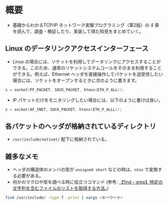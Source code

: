 # 概要

- 基礎からわかるTCP/IP ネットワーク実験プログラミング（第2版）の 4 章を読んで、調査・検証したり、実装して得た知見をまとめていく。

## Linux のデータリンクアクセスインターフェース

- Linux の場合には、ソケットを利用してデータリンクにアクセスすることができる。このため、通常のソケットシステムコールをそのまま利用することができる。例えば、Ethernet ヘッダを直接操作してパケットを送受信したい場合には、ソケットをオープンするときに次のように書きます。

```c
s = socket(PF_PACKET, SOCK_PACKET, htons(ETH_P_ALL));
```

- IP パケットだけをモニタリングしたい場合には、以下のように書けば良い。

```c
s = socket(AF_INET, SOCK_PACKET, htons(ETH_P_ALLL));
```

## 各パケットのヘッダが格納されているディレクトリ

- `/usr/include/netinet/` 配下に格納されている。

## 雑多なメモ

- ヘッダの構造体のメンバの型が `unsigned short` などの時は、`ntos` で変換する必要がある。
- 何かのマクロや型を調べる時に役立つコマンド (参考: [【find・grep】特定の文字列を含むファイルのリストを取得する方法。](https://qiita.com/pokari_dz/items/0f14a21e3ca3df025d21))

```bash
find /usr/include/ -type f -print | xargs <キーワード>
```
